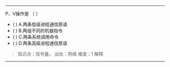 ---
P、V操作是 （ ）
- ( ) A.两条低级进程通信原语 
- ( ) B.两组不同的机器指令 
- ( ) C.两条系统调用命令 
- ( ) D.两条高级进程通信原语

> 知识点：信号量。
> 出处：网络
> 难度：1
> 解释

---
